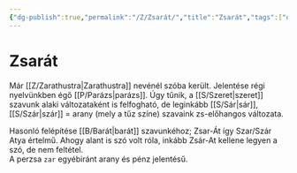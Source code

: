 ```yaml
---
{"dg-publish":true,"permalink":"/Z/Zsarát/","title":"Zsarát","tags":["dg_uploaded"],"created":"2023-10-31T06:46","updated":"2023-11-08T04:23"}
---
```



# Zsarát

Már [[Z/Zarathustra\|Zarathustra]] nevénél szóba került. Jelentése régi nyelvünkben égő [[P/Parázs\|parázs]]. Úgy tűnik, a [[S/Szeret\|szeret]] szavunk alaki változataként is felfogható, de leginkább [[S/Sár\|sár]], [[S/Szár\|szár]] = arany (mely a tűz színe) szavaink zs-előhangos változata.  

Hasonló felépítése [[B/Barát\|barát]] szavunkéhoz; Zsar-Át így Szar/Szár Atya értelmű. Ahogy alant is szó volt róla, inkább Zsár-At kellene legyen a szó, de nem feltétel.  
A perzsa `zar` egyébiránt arany és pénz jelentésű.  